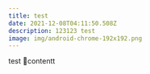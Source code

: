 ```yaml
---
title: test
date: 2021-12-08T04:11:50.508Z
description: 123123 test
image: img/android-chrome-192x192.png
---
```

test contentt